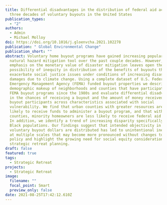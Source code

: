 ```yaml
---
title: Differential disadvantages in the distribution of federal aid across
  three decades of voluntary buyouts in the United States
publication_types:
  - "2"
authors:
  - Admin
  - Michael Molloy
doi: https://doi.org/10.1016/j.gloenvcha.2021.102278
publication: " Global Environmental Change"
publication_short: ""
abstract: Voluntary home buyout programs have gained increasing popularity as a
  natural hazard mitigation tool over the past couple decades. However, a strong
  emphasis on the monetary value of disaster mitigation leaves open the
  possibility of inequity in distribution of the benefits of buyouts that may
  exacerbate social justice issues under conditions of increasing disaster
  damages due to climate change. Using a complete dataset of U.S. Federal
  Emergency Management Agency (FEMA) funded buyout properties we describe the
  demographic makeup of neighborhoods and counties that have participated in
  FEMA buyout programs since the 1980s and evaluate differential disadvantages
  in the chances of receiving a buyout and the amount of money received by
  buyout participants across characteristics associated with social
  vulnerability. We find that urban counties with greater resources are more
  likely to receive funds to administer a buyout program, and that within these
  counties, minority homeowners are less likely to receive federal aid dollars.
  In addition, we identify a trend of increasing disparity specifically for
  Black populations. Our findings suggest that intended objectivity in how
  voluntary buyout dollars are distributed has led to unintentional inequities
  at multiple scales that may become more pronounced without changes to existing
  policy and highlight the growing need for social equity consideration in
  strategic retreat planning.
draft: false
featured: true
tags:
  - Strategic Retreat
projects:
  - Strategic Retreat
image:
  filename: ""
  focal_point: Smart
  preview_only: false
date: 2021-08-25T17:42:12.610Z
---
```

